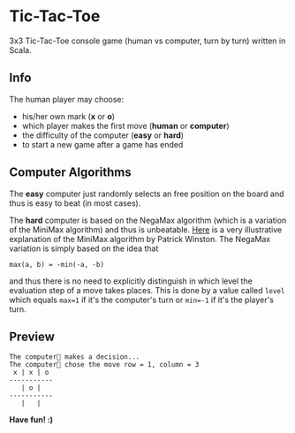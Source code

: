 # Tic-Tac-Toe

3x3 Tic-Tac-Toe console game (human vs computer, turn by turn) written in Scala.

## Info
The human player may choose:
- his/her own mark (__x__ or __o__)
- which player makes the first move (__human__ or __computer__)
- the difficulty of the computer (__easy__ or __hard__)
- to start a new game after a game has ended

## Computer Algorithms
The __easy__ computer just randomly selects an free position on the board and thus is easy to beat (in most cases).

The __hard__ computer is based on the NegaMax algorithm (which is a variation of the MiniMax algorithm) and thus is unbeatable.
[Here](https://www.youtube.com/watch?v=STjW3eH0Cik) is a very illustrative explanation of the MiniMax algorithm by Patrick Winston.
The NegaMax variation is simply based on the idea that 

```
max(a, b) = -min(-a, -b)
```

and thus there is no need to explicitly distinguish in which level the evaluation step of a move takes places. This is done by a value called `level` which equals `max=1` if it's the computer's turn or `min=-1` if it's the player's turn.

## Preview
```
The computer🤖 makes a decision...
The computer🤖 chose the move row = 1, column = 3
 x | x | o 
-----------
   | o |   
-----------
   |   |   
```

__Have fun! :)__

